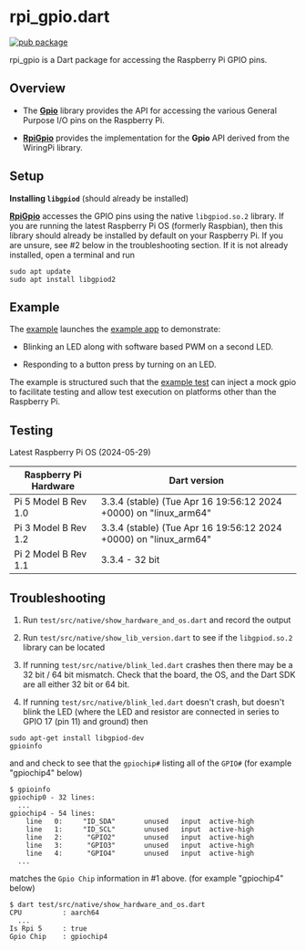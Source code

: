 # rpi_gpio.dart

[![pub package](https://img.shields.io/pub/v/rpi_gpio.svg)](https://pub.dartlang.org/packages/rpi_gpio)

rpi_gpio is a Dart package for accessing the Raspberry Pi GPIO pins.

## Overview

 * The [__Gpio__](lib/gpio.dart) library provides the API
   for accessing the various General Purpose I/O pins on the Raspberry Pi.

 * [__RpiGpio__](lib/rpi_gpio.dart) provides the implementation
   for the __Gpio__ API derived from the WiringPi library.

## Setup

**Installing `libgpiod`** (should already be installed)

[__RpiGpio__](lib/rpi_gpio.dart) accesses the GPIO pins using the native `libgpiod.so.2` library.
If you are running the latest Raspberry Pi OS (formerly Raspbian),
then this library should already be installed by default on your Raspberry Pi.
If you are unsure, see #2 below in the troubleshooting section.
If it is not already installed, open a terminal and run
```
sudo apt update
sudo apt install libgpiod2
```

## Example

The [example](example/example.dart) launches the [example app](example/example_app.dart)
to demonstrate:

 * Blinking an LED along with software based PWM on a second LED.

 * Responding to a button press by turning on an LED.

The example is structured such that the [example test](test/example_test.dart)
can inject a mock gpio to facilitate testing and allow test execution on platforms
other than the Raspberry Pi.

## Testing

Latest Raspberry Pi OS (2024-05-29)

| Raspberry Pi Hardware | Dart version |
| --- | --- |
| Pi 5 Model B Rev 1.0 | 3.3.4 (stable) (Tue Apr 16 19:56:12 2024 +0000) on "linux_arm64" |
| Pi 3 Model B Rev 1.2 | 3.3.4 (stable) (Tue Apr 16 19:56:12 2024 +0000) on "linux_arm64" |
| Pi 2 Model B Rev 1.1 | 3.3.4 - 32 bit |

## Troubleshooting

1) Run `test/src/native/show_hardware_and_os.dart` and record the output

2) Run `test/src/native/show_lib_version.dart` to see if the `libgpiod.so.2` library can be located

3) If running `test/src/native/blink_led.dart` crashes then there may be a 32 bit / 64 bit mismatch. Check that the board, the OS, and the Dart SDK are all either 32 bit or 64 bit.

4) If running `test/src/native/blink_led.dart` doesn't crash, but doesn't blink the LED
(where the LED and resistor are connected in series to GPIO 17 (pin 11) and ground) then
```
sudo apt-get install libgpiod-dev
gpioinfo
```
and and check to see that the `gpiochip#` listing all of the `GPIO#`
(for example "gpiochip4" below)
```
$ gpioinfo
gpiochip0 - 32 lines:
  ...
gpiochip4 - 54 lines:
	line   0:     "ID_SDA"       unused   input  active-high
	line   1:     "ID_SCL"       unused   input  active-high
	line   2:      "GPIO2"       unused   input  active-high
	line   3:      "GPIO3"       unused   input  active-high
	line   4:      "GPIO4"       unused   input  active-high
  ...
```
matches the `Gpio Chip` information in #1 above.
(for example "gpiochip4" below)
```
$ dart test/src/native/show_hardware_and_os.dart
CPU          : aarch64
  ...
Is Rpi 5     : true
Gpio Chip    : gpiochip4

```
